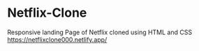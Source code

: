 # Netflix-Clone
Responsive landing Page of Netflix cloned using HTML and CSS
https://netflixclone000.netlify.app/
